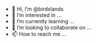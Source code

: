 - 👋 Hi, I’m @birdslands
- 👀 I’m interested in ...
- 🌱 I’m currently learning ...
- 💞️ I’m looking to collaborate on ...
- 📫 How to reach me ...

<!---
birdslands/birdslands is a ✨ special ✨ repository because its `README.md` (this file) appears on your GitHub profile.
You can click the Preview link to take a look at your changes.
--->
